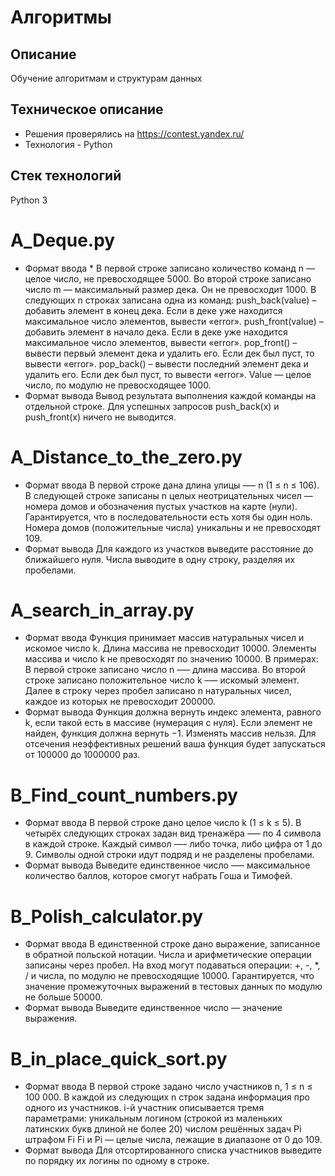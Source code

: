 # Алгоритмы

## Описание
Обучение алгоритмам и структурам данных

## Техническое описание
* Решения проверялись на https://contest.yandex.ru/
* Технология - Python

## Стек технологий
Python 3

# A_Deque.py
* Формат ввода *
В первой строке записано количество команд n — целое число, не превосходящее 5000. Во второй строке записано число m — максимальный размер дека. Он не превосходит 1000. В следующих n строках записана одна из команд:
push_back(value) – добавить элемент в конец дека. Если в деке уже находится максимальное число элементов, вывести «error».
push_front(value) – добавить элемент в начало дека. Если в деке уже находится максимальное число элементов, вывести «error».
pop_front() – вывести первый элемент дека и удалить его. Если дек был пуст, то вывести «error».
pop_back() – вывести последний элемент дека и удалить его. Если дек был пуст, то вывести «error».
Value — целое число, по модулю не превосходящее 1000.
* Формат вывода
Вывод результата выполнения каждой команды на отдельной строке. Для успешных запросов push_back(x) и push_front(x) ничего не выводится.

# A_Distance_to_the_zero.py
* Формат ввода
В первой строке дана длина улицы —– n (1 ≤ n ≤ 106). В следующей строке записаны n целых неотрицательных чисел — номера домов и обозначения пустых участков на карте (нули). Гарантируется, что в последовательности есть хотя бы один ноль. Номера домов (положительные числа) уникальны и не превосходят 109.
* Формат вывода
Для каждого из участков выведите расстояние до ближайшего нуля. Числа выводите в одну строку, разделяя их пробелами.

# A_search_in_array.py
* Формат ввода
Функция принимает массив натуральных чисел и искомое число k. Длина массива не превосходит 10000. Элементы массива и число k не превосходят по значению 10000.
В примерах: В первой строке записано число n –— длина массива. Во второй строке записано положительное число k –— искомый элемент. Далее в строку через пробел записано n натуральных чисел, каждое из которых не превосходит 200000.
* Формат вывода
Функция должна вернуть индекс элемента, равного k, если такой есть в массиве (нумерация с нуля). Если элемент не найден, функция должна вернуть −1. Изменять массив нельзя. Для отсечения неэффективных решений ваша функция будет запускаться от 100000 до 1000000 раз.

# B_Find_count_numbers.py
* Формат ввода
В первой строке дано целое число k (1 ≤ k ≤ 5).
В четырёх следующих строках задан вид тренажёра –— по 4 символа в каждой строке. Каждый символ —– либо точка, либо цифра от 1 до 9. Символы одной строки идут подряд и не разделены пробелами.
* Формат вывода
Выведите единственное число –— максимальное количество баллов, которое смогут набрать Гоша и Тимофей.

# B_Polish_calculator.py
* Формат ввода
В единственной строке дано выражение, записанное в обратной польской нотации. Числа и арифметические операции записаны через пробел.
На вход могут подаваться операции: +, -, *, / и числа, по модулю не превосходящие 10000.
Гарантируется, что значение промежуточных выражений в тестовых данных по модулю не больше 50000.
* Формат вывода
Выведите единственное число — значение выражения.

# B_in_place_quick_sort.py
* Формат ввода
В первой строке задано число участников n, 1 ≤ n ≤ 100 000.
В каждой из следующих n строк задана информация про одного из участников.
i-й участник описывается тремя параметрами:
уникальным логином (строкой из маленьких латинских букв длиной не более 20)
числом решённых задач Pi
штрафом Fi
Fi и Pi — целые числа, лежащие в диапазоне от 0 до 109.
* Формат вывода
Для отсортированного списка участников выведите по порядку их логины по одному в строке.
